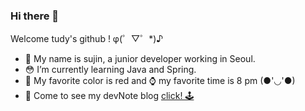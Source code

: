 ### Hi there 👋

Welcome tudy's github ! φ(゜▽゜*)♪

- 🌱 My name is sujin, a junior developer working in Seoul.
- 😳 I’m currently learning Java and Spring.
- 🎈 My favorite color is red and ⌚ my favorite time is 8 pm (●'◡'●)
- 👀 Come to see my devNote blog [click! 🕹](tudiiii.github.io/TudyDev/) 

<!--
**tudiiii/tudiiii** is a ✨ _special_ ✨ repository because its `README.md` (this file) appears on your GitHub profile.

Here are some ideas to get you started:

- 🔭 I’m currently working on ...
- 🌱 I’m currently learning Java and Spring
- 👯 I’m looking to collaborate on ...
- 🤔 I’m looking for help with ...
- 💬 Ask me about ...
- 📫 How to reach me: ...
- 😄 Pronouns: ...
- ⚡ Fun fact: ...
-->
